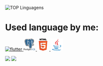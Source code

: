 

![TOP Linguagens](https://github-readme-stats.vercel.app/api/top-langs/?username=VictorBratfisch&layout=compact&theme=dracula)


<h1>Used language by me:</h1>
<p align="left" dir="auto">  
   <a href="https://flutter.dev" rel="nofollow">    
      <img                src="https://camo.githubusercontent.com/114aa59f6bfe1ff7ef3444fbb224078eb6a32c43f0ed03a6c0c3e6df67e049ec/68747470733a2f2f7777772e766563746f726c6f676f2e7a6f6e652f6c6f676f732f666c7574746572696f2f666c7574746572696f2d69636f6e2e737667" alt="flutter" width="40" height="40" data-canonical-src="https://www.vectorlogo.zone/logos/flutterio/flutterio-icon.svg" style="max-width: 100%;"> </a>
   <a href="https://www.postgresql.org" rel="nofollow"> 
     <img src="https://raw.githubusercontent.com/devicons/devicon/master/icons/postgresql/postgresql-original-wordmark.svg" alt="postgresql" width="40" height="40"               style="max-width: 100%;"> </a> 
  <a href="https://www.w3.org/html/" rel="nofollow"> 
    <img src="https://raw.githubusercontent.com/devicons/devicon/master/icons/html5/html5-original-wordmark.svg" alt="html5" width="40" height="40" style="max-width:             100%;"> </a> 
  <a href="https://www.java.com" rel="nofollow"> 
    <img src="https://raw.githubusercontent.com/devicons/devicon/master/icons/java/java-original.svg" alt="java" width="40" height="40" style="max-width: 100%;"> </a>
<p> 
      
 


<img height="180em" src="https://github-readme-stats.vercel.app/api?username=VictorBratfisch&amp;show_icons=true&amp;theme=dracula&amp;include_all_commits=true&amp;count_private=true" style="max-width: 100%;">

<img height="180em" src="https://github-readme-stats.vercel.app/api/top-langs/?username=Firekepr&amp;exclude_repo=nlw-06-payflow&amp;layout=compact&amp;langs_count=10&amp;theme=dracula" style="max-width: 100%;">
  
 <img src="https://raw.githubusercontent.com/Firekepr/github-stats-transparent/output/generated/languages.svg" alt="" style="max-width: 100%;">
